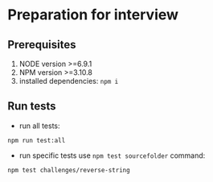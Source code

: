 # Preparation for interview

## Prerequisites
1. NODE version >=6.9.1
2. NPM version >=3.10.8
3. installed dependencies: `npm i`

## Run tests
* run all tests:
```
npm run test:all
```
* run specific tests use `npm test sourcefolder` command:
```
npm test challenges/reverse-string
```